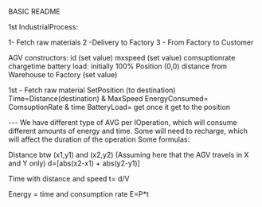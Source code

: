 BASIC README

1st IndustrialProcess:

1- Fetch raw materials
2 -Delivery to Factory
3 - From Factory to Customer


AGV
constructors:
id (set value)
mxspeed (set value)
comsuptionrate
chargetime
battery load: initially 100%
Position (0,0)
distance from Warehouse to Factory (set value)

1st - Fetch raw material
SetPosition (to destination)
Time=Distance(destination) & MaxSpeed
EnergyConsumed= ComsuptionRate & time
BatteryLoad= get once it get to the position

--- We have different type of AVG per IOperation, which will consume different amounts of energy and time. Some will need to recharge, which will affect the duration of the operation
Some formulas:

Distance btw (x1,y1) and (x2,y2) (Assuming here that the AGV travels in X and Y only)
d=[abs(x2-x1) + abs(y2-y1)]

Time with distance and speed
t= d/V

Energy = time and consumption rate
E=P*t


